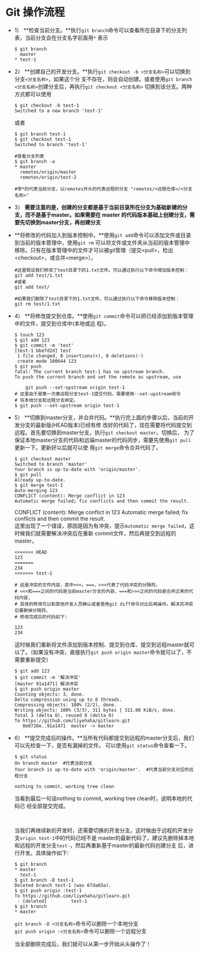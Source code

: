 # Git 操作流程

- 1） **检查当前分支。**执行`git branch`命令可以查看所在目录下的分支列表，当前分支会在分支名字前面用`*`	表示

	```
	$ git branch
	  master
	* test-1
	```
	
- 2） **创建自己的开发分支。**执行`git checkout -b <分支名称>`可以切换到分支`<分支名称>`，如果这个分	支不存在，则会自动创建。或者使用`git branch <分支名称>`创建分支后，再执行`git checkout <分支名称>`	切换到该分支。两种方式都可以使用
	
	```
	$ git checkout -b test-1
	Switched to a new branch 'test-1'
	```
	或者
		
	```
	$ git branch test-1
	$ git checkout test-1
	Switched to branch 'test-1'
	```
	```
	#查看分支列表
	$ git branch -a
	* master
	  remotes/origin/master
	  remotes/origin/test-2
	  
	#带*的代表当前分支，以remotes开头的代表远程的分支 "remotes/<远程仓库>/<分支名称>"
	```
- 3） **需要注意的是，创建的分支都是基于当前目录所在分支为基础新建的分支，而不是基于master。如果需要在	master	的代码版本基础上创建分支，需要先切换到master分支，再创建分支**
	
- **将修改的代码加入到版本控制中。**使用`git add`命令可以添加文件或目录到当前的版本管理中，使用`git rm`	可以将文件或文件夹从当前的版本管理中移除。只有在版本管理中的文件才可以被git管理（提交\<pull\>，检出	\<checkout\>，或合并\<merge\>）。
	
	```
	#这里假设我们修改了test目录下的1.txt文件。可以通过执行以下命令增加版本控制：
	git add test/1.txt
	#或者
	git add test/
	```
		
	```
	#如果我们删除了test目录下的1.txt文件。可以通过执行以下命令移除版本控制：
	git rm test/1.txt
	```
	
- 4） **将修改提交到仓库。**使用`git commit`命令可以把已经添加到版本管理中的文件，提交到仓库中(本地或远		程)。
	
	```
	$ touch 123
	$ git add 123
	$ git commit -m 'test'
	[test-1 bbefd2d] test
	 1 file changed, 0 insertions(+), 0 deletions(-)
	 create mode 100644 123
	$ git push
	fatal: The current branch test-1 has no upstream branch.
	To push the current branch and set the remote as upstream, use
	
	    git push --set-upstream origin test-1
	# 这里由于是第一次像远程分支test-1提交代码，需要使用--set-upstream命令
	# 将本地分支和远程分支绑定。
	$ git push --set-upstream origin test-1
	```
	
- 5） **切换到master分支，并合并代码。**执行完上面的步骤以后，当前的开发分支的最新版(HEAD版本)已经有修	改好的代码了，现在需要将代码提交到远程。首先要切换到master分支，执行`git checkout master`。切换后，	为了保证本地master分支的代码和远端master的代码同步，需要先使用`git pull`更新一下。更新好以后就可以使	用`git merge`命令合并代码了。
	
	```
	$ git checkout master
	Switched to branch 'master'
	Your branch is up-to-date with 'origin/master'.
	$ git pull
	Already up-to-date.
	$ git merge test-1
	Auto-merging 123
	CONFLICT (content): Merge conflict in 123
	Automatic merge failed; fix conflicts and then commit the result.
	```
	<a color="red">CONFLICT (content): Merge conflict in 123
	Automatic merge failed; fix conflicts and then commit the result.</a></br>
	这里出现了一个错误，原因是因为有冲突，提示`Automatic merge failed`，这时候我们就需要解决冲突后在重新	commit文件，然后再提交到远程的master。
		
	```
	<<<<<<< HEAD
	123
	=======
	234
	>>>>>>> test-1
		
	# 这是冲突的文件内容，其中<<<，===，>>>代表了代码冲突的分隔符。
	# <<<和===之间的代码是当前master分支的内容，===和>>>之间的代码是合并过来的代码内容，
	# 具体的修改可以和其他开发人员确认或者使用git diff命令对比后再操作。解决完冲突后要删掉分隔符。
	# 修改完成后的代码如下:
		
	123
	234
	```
	这时候我们重新将文件添加到版本控制、提交到仓库、提交到远程master就可以了。<a color="red">（如果没有冲突，直接执行`git push origin master`命令就可以了，不需要重新提交）</a>
		
	```
	$ git add 123
	$ git commit -m '解决冲突'
	[master 91a1471] 解决冲突
	$ git push origin master
	Counting objects: 3, done.
	Delta compression using up to 8 threads.
	Compressing objects: 100% (2/2), done.
	Writing objects: 100% (3/3), 311 bytes | 311.00 KiB/s, done.
	Total 3 (delta 0), reused 0 (delta 0)
	To https://github.com/liyehaha/gitlearn.git
	   0e8720e..91a1471  master -> master
	```
	
- 6） **提交完成后的操作。**当所有代码都提交到远程的master分支后，我们可以先检查一下，是否有漏掉的文件。
	可以使用`git status`命令查看一下。
	
	```
	$ git status
	On branch master  #代表当前分支
	Your branch is up-to-date with 'origin/master'.  #代表当前分支对应的远程分支
	
	nothing to commit, working tree clean
	```
	
	当看到最后一句话<a color="red">nothing to commit, working tree clean</a>时，说明本地的代码已	经全部提交完成。</br>
	
	</br>
	
	当我们再继续新的开发时，还需要切换的开发分支。这时候由于远程的开发分支`origin test-1`中的代码已经不是	master的最新代码了，建议先删除掉本地和远程的开发分支`test-`，然后再重新基于master的最新代码创建分支	后，进行开发。具体操作如下:
	
	```
	$ git branch
	* master
	  test-1
	$ git branch -D test-1
	Deleted branch test-1 (was 67da65a).
	$ git push origin :test-1
	To https://github.com/liyehaha/gitlearn.git
	 - [deleted]         test-1
	$ git branch
	* master
	```
	`git branch -D <分支名称>`命令可以删除一个本地分支</br>
	`git push origin :<分支名称>`命令可以删除一个远程分支</br>
	
	当全部删除完成后，我们就可以从第一步开始从头操作了！